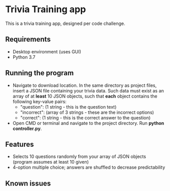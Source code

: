 # Trivia Training app
This is a trivia training app, designed per code challenge.

## Requirements
 * Desktop environment (uses GUI)
 * Python 3.7
 
## Running the program
 * Navigate to download location. In the same directory as project files, insert a JSON file containing your trivia data. Such data must exist as an array of at **least** 10 JSON objects, such that **each** object contains the following key-value pairs: 
   * "question": (1 string - this is the question text)
   * "incorrect": (array of 3 strings - these are the incorrect options)
   * "correct": (1 string - this is the correct answer to the question)
 * Open CMD or terminal and navigate to the project directory. Run **python controller.py**.

## Features
 * Selects 10 questions randomly from your array of JSON objects (program assumes at least 10 given)
 * 4-option multiple choice; answers are shuffled to decrease predictability

## Known issues
